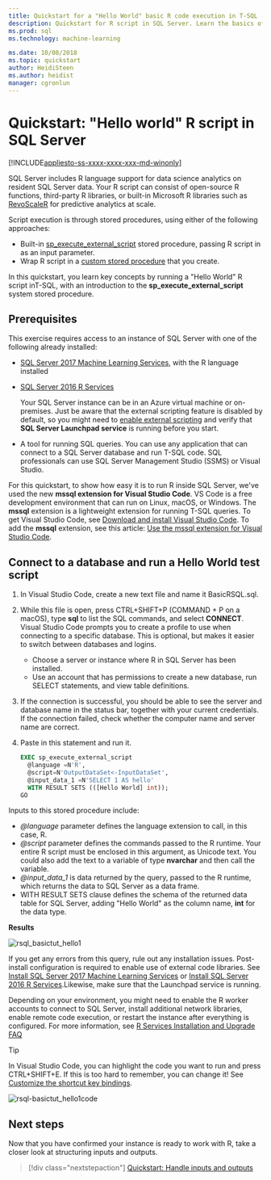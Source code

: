 ```yaml
---
title: Quickstart for a "Hello World" basic R code execution in T-SQL - SQL Server Machine Learning
description: Quickstart for R script in SQL Server. Learn the basics of calling R script using the sp_execute_external_script system stored procedure in a hello-world exercise.
ms.prod: sql
ms.technology: machine-learning

ms.date: 10/08/2018  
ms.topic: quickstart
author: HeidiSteen
ms.author: heidist
manager: cgronlun
---
```

# Quickstart: "Hello world" R script in SQL Server 
[!INCLUDE[appliesto-ss-xxxx-xxxx-xxx-md-winonly](../../includes/appliesto-ss-xxxx-xxxx-xxx-md-winonly.md)]

SQL Server includes R language support for data science analytics on resident SQL Server data. Your R script can consist of open-source R functions, third-party R libraries, or built-in Microsoft R libraries such as [RevoScaleR](../r/ref-r-revoscaler.md) for predictive analytics at scale. 

Script execution is through stored procedures, using either of the following approaches:

+ Built-in [sp_execute_external_script](https://docs.microsoft.com/sql/relational-databases/system-stored-procedures/sp-execute-external-script-transact-sql) stored procedure, passing R script in as an input parameter.
+ Wrap R script in a [custom stored procedure](sqldev-in-database-r-for-sql-developers.md) that you create.

In this quickstart, you learn key concepts by running a "Hello World" R script inT-SQL, with an introduction to the **sp_execute_external_script** system stored procedure. 

## Prerequisites

This exercise requires access to an instance of SQL Server with one of the following already installed:

+ [SQL Server 2017 Machine Learning Services](../install/sql-machine-learning-services-windows-install.md), with the R language installed
+ [SQL Server 2016 R Services](../install/sql-r-services-windows-install.md)

  Your SQL Server instance can be in an Azure virtual machine or on-premises. Just be aware that the external scripting feature is disabled by default, so you might need to [enable external scripting](../install/sql-machine-learning-services-windows-install.md#bkmk_enableFeature) and verify that **SQL Server Launchpad service** is running before you start.

+ A tool for running SQL queries. You can use any application that can connect to a SQL Server database and run T-SQL code. SQL professionals can use SQL Server Management Studio (SSMS) or Visual Studio.

For this quickstart, to show how easy it is to run R inside SQL Server, we've used the new **mssql extension for Visual Studio Code**. VS Code is a free development environment that can run on Linux, macOS, or Windows. The **mssql** extension is a lightweight extension for running T-SQL queries. To get Visual Studio Code, see [Download and install Visual Studio Code](https://code.visualstudio.com/Download). To add the **mssql** extension, see this article: [Use the mssql extension for Visual Studio Code](https://docs.microsoft.com/sql/linux/sql-server-linux-develop-use-vscode).

## Connect to a database and run a Hello World test script

1. In Visual Studio Code, create a new text file and name it BasicRSQL.sql.

2. While this file is open, press CTRL+SHIFT+P (COMMAND + P on a macOS), type **sql** to list the SQL commands, and select **CONNECT**. Visual Studio Code prompts you to create a profile to use when connecting to a specific database. This is optional, but makes it easier to switch between databases and logins.
    + Choose a server or instance where R in SQL Server has been installed.
    + Use an account that has permissions to create a new database, run SELECT statements, and view table definitions.

2. If the connection is successful, you should be able to see the server and database name in the status bar, together with your current credentials. If the connection failed, check whether the computer name and server name are correct.

3. Paste in this statement and run it.

    ```sql
    EXEC sp_execute_external_script
      @language =N'R',
      @script=N'OutputDataSet<-InputDataSet',
      @input_data_1 =N'SELECT 1 AS hello'
      WITH RESULT SETS (([Hello World] int));
    GO
    ```

Inputs to this stored procedure include:

+ *@language* parameter defines the language extension to call, in this case, R.
+ *@script* parameter defines the commands passed to the R runtime. Your entire R script must be enclosed in this argument, as Unicode text. You could also add the text to a variable of type **nvarchar** and then call the variable.
+ *@input_data_1* is data returned by the query, passed to the R runtime, which returns the data to SQL Server as a data frame.
+ WITH RESULT SETS clause defines the schema of the returned data table for SQL Server, adding "Hello World" as the column name, **int** for the data type.

**Results**

![rsql_basictut_hello1](media/rsql-basictut-hello1.PNG)

If you get any errors from this query, rule out any installation issues. Post-install configuration is required to enable use of external code libraries. See [Install SQL Server 2017 Machine Learning Services](../install/sql-machine-learning-services-windows-install.md) or [Install SQL Server 2016 R Services](../install/sql-r-services-windows-install.md).Likewise, make sure that the Launchpad service is running. 

Depending on your environment, you might need to enable the R worker accounts to connect to SQL Server, install additional network libraries, enable remote code execution, or restart the instance after everything is configured. For more information, see
[R Services Installation and Upgrade FAQ](../r/upgrade-and-installation-faq-sql-server-r-services.md)

> [!TIP]
> In Visual Studio Code, you can highlight the code you want to run and press CTRL+SHIFT+E. If this is too hard to remember, you can change it! See [Customize the shortcut key bindings](https://github.com/Microsoft/vscode-mssql/wiki/customize-shortcuts).
> 
> ![rsql-basictut_hello1code](media/rsql-basictut-hello1code.PNG)
> 

## Next steps

Now that you have confirmed your instance is ready to work with R, take a closer look at structuring inputs and outputs.

> [!div class="nextstepaction"]
> [Quickstart: Handle inputs and outputs](rtsql-working-with-inputs-and-outputs.md)
